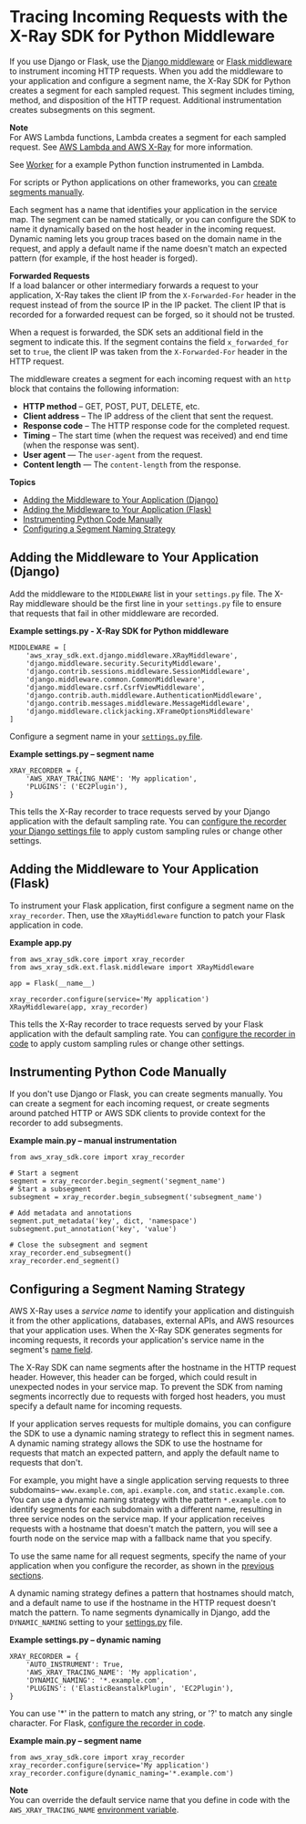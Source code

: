 # Tracing Incoming Requests with the X\-Ray SDK for Python Middleware<a name="xray-sdk-python-middleware"></a>

If you use Django or Flask, use the [Django middleware](#xray-sdk-python-adding-middleware-django) or [Flask middleware](#xray-sdk-python-adding-middleware-flask) to instrument incoming HTTP requests\. When you add the middleware to your application and configure a segment name, the X\-Ray SDK for Python creates a segment for each sampled request\. This segment includes timing, method, and disposition of the HTTP request\. Additional instrumentation creates subsegments on this segment\.

**Note**  
For AWS Lambda functions, Lambda creates a segment for each sampled request\. See [AWS Lambda and AWS X\-Ray](xray-services-lambda.md) for more information\.

See [Worker](scorekeep-lambda.md#scorekeep-lambda-worker) for a example Python function instrumented in Lambda\.

For scripts or Python applications on other frameworks, you can [create segments manually](#xray-sdk-python-middleware-manual)\.

Each segment has a name that identifies your application in the service map\. The segment can be named statically, or you can configure the SDK to name it dynamically based on the host header in the incoming request\. Dynamic naming lets you group traces based on the domain name in the request, and apply a default name if the name doesn't match an expected pattern \(for example, if the host header is forged\)\.

**Forwarded Requests**  
If a load balancer or other intermediary forwards a request to your application, X\-Ray takes the client IP from the `X-Forwarded-For` header in the request instead of from the source IP in the IP packet\. The client IP that is recorded for a forwarded request can be forged, so it should not be trusted\.

When a request is forwarded, the SDK sets an additional field in the segment to indicate this\. If the segment contains the field `x_forwarded_for` set to `true`, the client IP was taken from the `X-Forwarded-For` header in the HTTP request\.

The middleware creates a segment for each incoming request with an `http` block that contains the following information:
+ **HTTP method** – GET, POST, PUT, DELETE, etc\.
+ **Client address** – The IP address of the client that sent the request\.
+ **Response code** – The HTTP response code for the completed request\.
+ **Timing** – The start time \(when the request was received\) and end time \(when the response was sent\)\.
+ **User agent** — The `user-agent` from the request\.
+ **Content length** — The `content-length` from the response\.

**Topics**
+ [Adding the Middleware to Your Application \(Django\)](#xray-sdk-python-adding-middleware-django)
+ [Adding the Middleware to Your Application \(Flask\)](#xray-sdk-python-adding-middleware-flask)
+ [Instrumenting Python Code Manually](#xray-sdk-python-middleware-manual)
+ [Configuring a Segment Naming Strategy](#xray-sdk-python-middleware-naming)

## Adding the Middleware to Your Application \(Django\)<a name="xray-sdk-python-adding-middleware-django"></a>

Add the middleware to the `MIDDLEWARE` list in your `settings.py` file\. The X\-Ray middleware should be the first line in your `settings.py` file to ensure that requests that fail in other middleware are recorded\.

**Example settings\.py \- X\-Ray SDK for Python middleware**  

```
MIDDLEWARE = [
    'aws_xray_sdk.ext.django.middleware.XRayMiddleware',
    'django.middleware.security.SecurityMiddleware',
    'django.contrib.sessions.middleware.SessionMiddleware',
    'django.middleware.common.CommonMiddleware',
    'django.middleware.csrf.CsrfViewMiddleware',
    'django.contrib.auth.middleware.AuthenticationMiddleware',
    'django.contrib.messages.middleware.MessageMiddleware',
    'django.middleware.clickjacking.XFrameOptionsMiddleware'
]
```

Configure a segment name in your [`settings.py` file](xray-sdk-python-configuration.md#xray-sdk-python-middleware-configuration-django)\.

**Example settings\.py – segment name**  

```
XRAY_RECORDER = {,
    'AWS_XRAY_TRACING_NAME': 'My application',
    'PLUGINS': ('EC2Plugin'),
}
```

This tells the X\-Ray recorder to trace requests served by your Django application with the default sampling rate\. You can [configure the recorder your Django settings file](xray-sdk-python-configuration.md#xray-sdk-python-middleware-configuration-django) to apply custom sampling rules or change other settings\.

## Adding the Middleware to Your Application \(Flask\)<a name="xray-sdk-python-adding-middleware-flask"></a>

To instrument your Flask application, first configure a segment name on the `xray_recorder`\. Then, use the `XRayMiddleware` function to patch your Flask application in code\.

**Example app\.py**  

```
from aws_xray_sdk.core import xray_recorder
from aws_xray_sdk.ext.flask.middleware import XRayMiddleware

app = Flask(__name__)

xray_recorder.configure(service='My application')
XRayMiddleware(app, xray_recorder)
```

This tells the X\-Ray recorder to trace requests served by your Flask application with the default sampling rate\. You can [configure the recorder in code](xray-sdk-python-configuration.md#xray-sdk-python-middleware-configuration-code) to apply custom sampling rules or change other settings\.

## Instrumenting Python Code Manually<a name="xray-sdk-python-middleware-manual"></a>

If you don't use Django or Flask, you can create segments manually\. You can create a segment for each incoming request, or create segments around patched HTTP or AWS SDK clients to provide context for the recorder to add subsegments\.

**Example main\.py – manual instrumentation**  

```
from aws_xray_sdk.core import xray_recorder

# Start a segment
segment = xray_recorder.begin_segment('segment_name')
# Start a subsegment
subsegment = xray_recorder.begin_subsegment('subsegment_name')

# Add metadata and annotations
segment.put_metadata('key', dict, 'namespace')
subsegment.put_annotation('key', 'value')

# Close the subsegment and segment
xray_recorder.end_subsegment()
xray_recorder.end_segment()
```

## Configuring a Segment Naming Strategy<a name="xray-sdk-python-middleware-naming"></a>

AWS X\-Ray uses a *service name* to identify your application and distinguish it from the other applications, databases, external APIs, and AWS resources that your application uses\. When the X\-Ray SDK generates segments for incoming requests, it records your application's service name in the segment's [name field](xray-api-segmentdocuments.md#api-segmentdocuments-fields)\.

The X\-Ray SDK can name segments after the hostname in the HTTP request header\. However, this header can be forged, which could result in unexpected nodes in your service map\. To prevent the SDK from naming segments incorrectly due to requests with forged host headers, you must specify a default name for incoming requests\.

If your application serves requests for multiple domains, you can configure the SDK to use a dynamic naming strategy to reflect this in segment names\. A dynamic naming strategy allows the SDK to use the hostname for requests that match an expected pattern, and apply the default name to requests that don't\.

For example, you might have a single application serving requests to three subdomains– `www.example.com`, `api.example.com`, and `static.example.com`\. You can use a dynamic naming strategy with the pattern `*.example.com` to identify segments for each subdomain with a different name, resulting in three service nodes on the service map\. If your application receives requests with a hostname that doesn't match the pattern, you will see a fourth node on the service map with a fallback name that you specify\.

To use the same name for all request segments, specify the name of your application when you configure the recorder, as shown in the [previous sections](#xray-sdk-python-adding-middleware-django)\.

A dynamic naming strategy defines a pattern that hostnames should match, and a default name to use if the hostname in the HTTP request doesn't match the pattern\. To name segments dynamically in Django, add the `DYNAMIC_NAMING` setting to your [settings\.py](xray-sdk-python-configuration.md#xray-sdk-python-middleware-configuration-django) file\.

**Example settings\.py – dynamic naming**  

```
XRAY_RECORDER = {
    'AUTO_INSTRUMENT': True,
    'AWS_XRAY_TRACING_NAME': 'My application',
    'DYNAMIC_NAMING': '*.example.com',
    'PLUGINS': ('ElasticBeanstalkPlugin', 'EC2Plugin'),
}
```

You can use '\*' in the pattern to match any string, or '?' to match any single character\. For Flask, [configure the recorder in code](xray-sdk-python-configuration.md#xray-sdk-python-middleware-configuration-code)\.

**Example main\.py – segment name**  

```
from aws_xray_sdk.core import xray_recorder
xray_recorder.configure(service='My application')
xray_recorder.configure(dynamic_naming='*.example.com')
```

**Note**  
You can override the default service name that you define in code with the `AWS_XRAY_TRACING_NAME` [environment variable](xray-sdk-python-configuration.md#xray-sdk-python-configuration-envvars)\.
